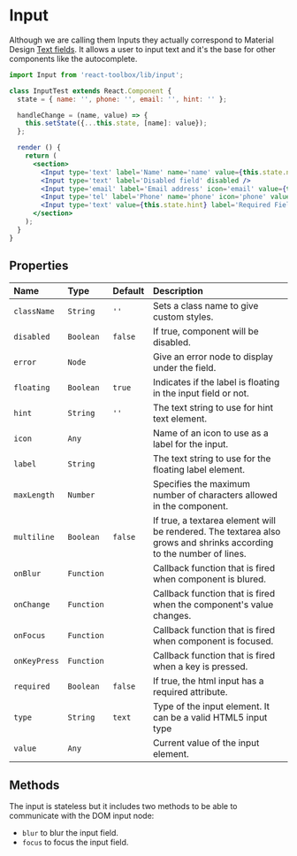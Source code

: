 # Input

Although we are calling them Inputs they actually correspond to Material Design [Text fields](https://www.google.com/design/spec/components/text-fields.html). It allows a user to input text and it's the base for other components like the autocomplete.

<!-- example -->
```jsx
import Input from 'react-toolbox/lib/input';

class InputTest extends React.Component {
  state = { name: '', phone: '', email: '', hint: '' };

  handleChange = (name, value) => {
    this.setState({...this.state, [name]: value});
  };

  render () {
    return (
      <section>
        <Input type='text' label='Name' name='name' value={this.state.name} onChange={this.handleChange.bind(this, 'name')} maxLength={16 } />
        <Input type='text' label='Disabled field' disabled />
        <Input type='email' label='Email address' icon='email' value={this.state.email} onChange={this.handleChange.bind(this, 'email')} />
        <Input type='tel' label='Phone' name='phone' icon='phone' value={this.state.phone} onChange={this.handleChange.bind(this, 'phone')} />
        <Input type='text' value={this.state.hint} label='Required Field' hint='With Hint' required onChange={this.handleChange.bind(this, 'hint')} icon={<span>J</span>} />
      </section>
    );
  }
}
```

## Properties

| Name            | Type          | Default         | Description|
|:-----|:-----|:-----|:-----|
| `className`     | `String`      | `''`            | Sets a class name to give custom styles.|
| `disabled`      | `Boolean`     | `false`         | If true, component will be disabled.|
| `error`         | `Node`        |                 | Give an error node to display under the field.|
| `floating`      | `Boolean`     | `true`          | Indicates if the label is floating in the input field or not.|
| `hint`          | `String`      | `''`            | The text string to use for hint text element.|
| `icon`          | `Any`         |                 | Name of an icon to use as a label for the input.|
| `label`         | `String`      |                 | The text string to use for the floating label element.|
| `maxLength`     | `Number`      |                 |Specifies the maximum number of characters allowed in the component.|
| `multiline`     | `Boolean`     | `false`         | If true, a textarea element will be rendered. The textarea also grows and shrinks according to the number of lines.|
| `onBlur`        | `Function`    |                 | Callback function that is fired when component is blured.|
| `onChange`      | `Function`    |                 | Callback function that is fired when the component's value changes.|
| `onFocus`       | `Function`    |                 | Callback function that is fired when component is focused.|
| `onKeyPress`    | `Function`    |                 | Callback function that is fired when a key is pressed.|
| `required`      | `Boolean`     | `false`         | If true, the html input has a required attribute.|
| `type`          | `String`      | `text`          | Type of the input element. It can be a valid HTML5 input type|
| `value`         | `Any`         |                 | Current value of the input element.|

## Methods

The input is stateless but it includes two methods to be able to communicate with the DOM input node:

- `blur` to blur the input field.
- `focus` to focus the input field.
